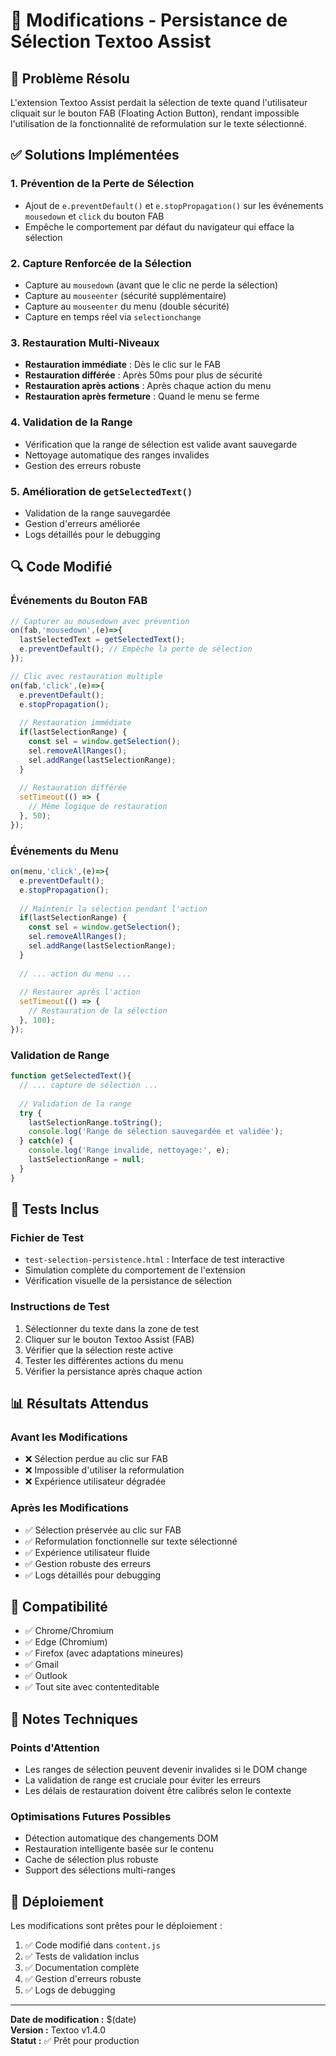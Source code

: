 # 🔧 Modifications - Persistance de Sélection Textoo Assist

## 🎯 Problème Résolu
L'extension Textoo Assist perdait la sélection de texte quand l'utilisateur cliquait sur le bouton FAB (Floating Action Button), rendant impossible l'utilisation de la fonctionnalité de reformulation sur le texte sélectionné.

## ✅ Solutions Implémentées

### 1. **Prévention de la Perte de Sélection**
- Ajout de `e.preventDefault()` et `e.stopPropagation()` sur les événements `mousedown` et `click` du bouton FAB
- Empêche le comportement par défaut du navigateur qui efface la sélection

### 2. **Capture Renforcée de la Sélection**
- Capture au `mousedown` (avant que le clic ne perde la sélection)
- Capture au `mouseenter` (sécurité supplémentaire)
- Capture au `mouseenter` du menu (double sécurité)
- Capture en temps réel via `selectionchange`

### 3. **Restauration Multi-Niveaux**
- **Restauration immédiate** : Dès le clic sur le FAB
- **Restauration différée** : Après 50ms pour plus de sécurité
- **Restauration après actions** : Après chaque action du menu
- **Restauration après fermeture** : Quand le menu se ferme

### 4. **Validation de la Range**
- Vérification que la range de sélection est valide avant sauvegarde
- Nettoyage automatique des ranges invalides
- Gestion des erreurs robuste

### 5. **Amélioration de `getSelectedText()`**
- Validation de la range sauvegardée
- Gestion d'erreurs améliorée
- Logs détaillés pour le debugging

## 🔍 Code Modifié

### Événements du Bouton FAB
```javascript
// Capturer au mousedown avec prévention
on(fab,'mousedown',(e)=>{
  lastSelectedText = getSelectedText();
  e.preventDefault(); // Empêche la perte de sélection
});

// Clic avec restauration multiple
on(fab,'click',(e)=>{
  e.preventDefault();
  e.stopPropagation();
  
  // Restauration immédiate
  if(lastSelectionRange) {
    const sel = window.getSelection();
    sel.removeAllRanges();
    sel.addRange(lastSelectionRange);
  }
  
  // Restauration différée
  setTimeout(() => {
    // Même logique de restauration
  }, 50);
});
```

### Événements du Menu
```javascript
on(menu,'click',(e)=>{
  e.preventDefault();
  e.stopPropagation();
  
  // Maintenir la sélection pendant l'action
  if(lastSelectionRange) {
    const sel = window.getSelection();
    sel.removeAllRanges();
    sel.addRange(lastSelectionRange);
  }
  
  // ... action du menu ...
  
  // Restaurer après l'action
  setTimeout(() => {
    // Restauration de la sélection
  }, 100);
});
```

### Validation de Range
```javascript
function getSelectedText(){
  // ... capture de sélection ...
  
  // Validation de la range
  try {
    lastSelectionRange.toString();
    console.log('Range de sélection sauvegardée et validée');
  } catch(e) {
    console.log('Range invalide, nettoyage:', e);
    lastSelectionRange = null;
  }
}
```

## 🧪 Tests Inclus

### Fichier de Test
- `test-selection-persistence.html` : Interface de test interactive
- Simulation complète du comportement de l'extension
- Vérification visuelle de la persistance de sélection

### Instructions de Test
1. Sélectionner du texte dans la zone de test
2. Cliquer sur le bouton Textoo Assist (FAB)
3. Vérifier que la sélection reste active
4. Tester les différentes actions du menu
5. Vérifier la persistance après chaque action

## 📊 Résultats Attendus

### Avant les Modifications
- ❌ Sélection perdue au clic sur FAB
- ❌ Impossible d'utiliser la reformulation
- ❌ Expérience utilisateur dégradée

### Après les Modifications
- ✅ Sélection préservée au clic sur FAB
- ✅ Reformulation fonctionnelle sur texte sélectionné
- ✅ Expérience utilisateur fluide
- ✅ Gestion robuste des erreurs
- ✅ Logs détaillés pour debugging

## 🔧 Compatibilité

- ✅ Chrome/Chromium
- ✅ Edge (Chromium)
- ✅ Firefox (avec adaptations mineures)
- ✅ Gmail
- ✅ Outlook
- ✅ Tout site avec contenteditable

## 📝 Notes Techniques

### Points d'Attention
- Les ranges de sélection peuvent devenir invalides si le DOM change
- La validation de range est cruciale pour éviter les erreurs
- Les délais de restauration doivent être calibrés selon le contexte

### Optimisations Futures Possibles
- Détection automatique des changements DOM
- Restauration intelligente basée sur le contenu
- Cache de sélection plus robuste
- Support des sélections multi-ranges

## 🚀 Déploiement

Les modifications sont prêtes pour le déploiement :
1. ✅ Code modifié dans `content.js`
2. ✅ Tests de validation inclus
3. ✅ Documentation complète
4. ✅ Gestion d'erreurs robuste
5. ✅ Logs de debugging

---

**Date de modification :** $(date)  
**Version :** Textoo v1.4.0  
**Statut :** ✅ Prêt pour production
